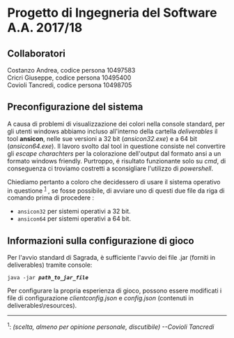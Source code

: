 # Progetto di Ingegneria del Software A.A. 2017/18
## Collaboratori
Costanzo Andrea, codice persona 10497583  
Cricri  Giuseppe, codice persona 10495400  
Covioli Tancredi, codice persona 10498705  

## Preconfigurazione del sistema
A causa di problemi di visualizzazione dei colori nella console standard, per gli utenti windows abbiamo incluso all'interno della cartella _deliverables_ il tool **ansicon**, nelle sue versioni a 32 bit (_ansicon32.exe_) e a 64 bit (_ansicon64.exe_).
Il lavoro svolto dal tool in questione consiste nel convertire gli _escape charachters_ per la colorazione dell'output dal formato ansi a un formato windows friendly.
Purtroppo, é risultato funzionante solo su _cmd_, di conseguenza ci troviamo costretti a sconsigliare l'utilizzo di _powershell_.

Chiediamo pertanto a coloro che decidessero di usare il sistema operativo in questione <sup>[1](#windowsFaSchifo)</sup> , se fosse possibile, di avviare uno di questi due file da riga di comando prima di procedere :
* `ansicon32` per sistemi operativi a 32 bit.
* `ansicon64` per sistemi operativi a 64 bit.

## Informazioni  sulla configurazione di gioco
Per l'avvio standard di Sagrada, è sufficiente l'avvio dei file .jar (forniti in deliverables) tramite console:

`java -jar `__*`path_to_jar_file`*__` `

Per configurare la propria esperienza di gioco, possono essere modificati i file di configurazione _clientconfig.json_ e _config.json_ (contenuti in deliverables\resources).



---
<a name="windowsFaSchifo"><sup>1</sup></a>: _(scelta, almeno per opinione personale, discutibile) --Covioli Tancredi_
